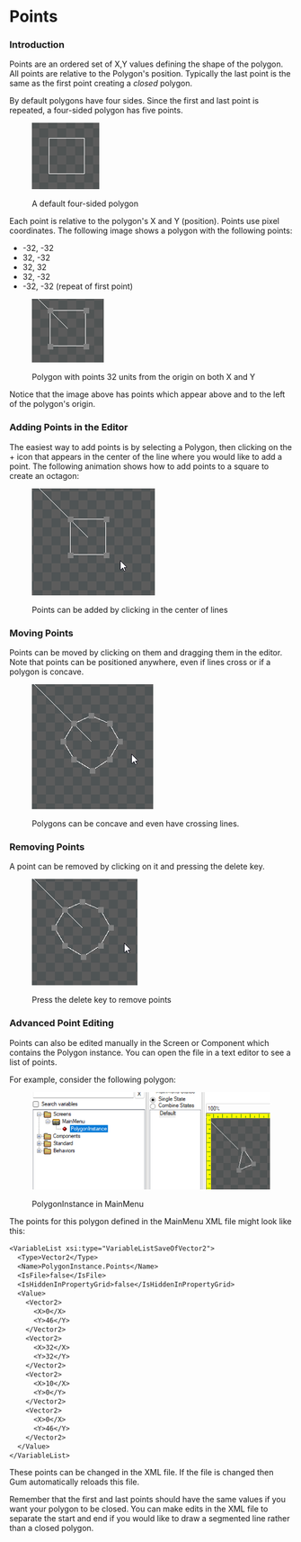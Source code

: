 # Points

### Introduction

Points are an ordered set of X,Y values defining the shape of the polygon. All points are relative to the Polygon's position. Typically the last point is the same as the first point creating a _closed_ polygon.

By default polygons have four sides. Since the first and last point is repeated, a four-sided polygon has five points.

<figure><img src="../../.gitbook/assets/image (125).png" alt=""><figcaption><p>A default four-sided polygon</p></figcaption></figure>

Each point is relative to the polygon's X and Y (position). Points use pixel coordinates. The following image shows a polygon with the following points:

* -32, -32
* 32, -32
* 32, 32
* 32, -32
* -32, -32 (repeat of first point)

<figure><img src="../../.gitbook/assets/image (126).png" alt=""><figcaption><p>Polygon with points 32 units from the origin on both X and Y</p></figcaption></figure>

Notice that the image above has points which appear above and to the left of the polygon's origin.

### Adding Points in the Editor

The easiest way to add points is by selecting a Polygon, then clicking on the + icon that appears in the center of the line where you would like to add a point. The following animation shows how to add points to a square to create an octagon:

<figure><img src="../../.gitbook/assets/16_17 11 31.gif" alt=""><figcaption><p>Points can be added by clicking in the center of lines</p></figcaption></figure>

### Moving Points

Points can be moved by clicking on them and dragging them in the editor. Note that points can be positioned anywhere, even if lines cross or if a polygon is concave.

<figure><img src="../../.gitbook/assets/16_17 15 21.gif" alt=""><figcaption><p>Polygons can be concave and even have crossing lines.</p></figcaption></figure>

### Removing Points

A point can be removed by clicking on it and pressing the delete key.

<figure><img src="../../.gitbook/assets/16_17 16 54.gif" alt=""><figcaption><p>Press the delete key to remove points</p></figcaption></figure>

### Advanced Point Editing

Points can also be edited manually in the Screen or Component which contains the Polygon instance. You can open the file in a text editor to see a list of points.

For example, consider the following polygon:

<figure><img src="../../.gitbook/assets/image (127).png" alt=""><figcaption><p>PolygonInstance in MainMenu</p></figcaption></figure>

The points for this polygon defined in the MainMenu XML file might look like this:

```markup
<VariableList xsi:type="VariableListSaveOfVector2">
  <Type>Vector2</Type>
  <Name>PolygonInstance.Points</Name>
  <IsFile>false</IsFile>
  <IsHiddenInPropertyGrid>false</IsHiddenInPropertyGrid>
  <Value>
    <Vector2>
      <X>0</X>
      <Y>46</Y>
    </Vector2>
    <Vector2>
      <X>32</X>
      <Y>32</Y>
    </Vector2>
    <Vector2>
      <X>10</X>
      <Y>0</Y>
    </Vector2>
    <Vector2>
      <X>0</X>
      <Y>46</Y>
    </Vector2>
  </Value>
</VariableList>
```

These points can be changed in the XML file. If the file is changed then Gum automatically reloads this file.

Remember that the first and last points should have the same values if you want your polygon to be closed. You can make edits in the XML file to separate the start and end if you would like to draw a segmented line rather than a closed polygon.
